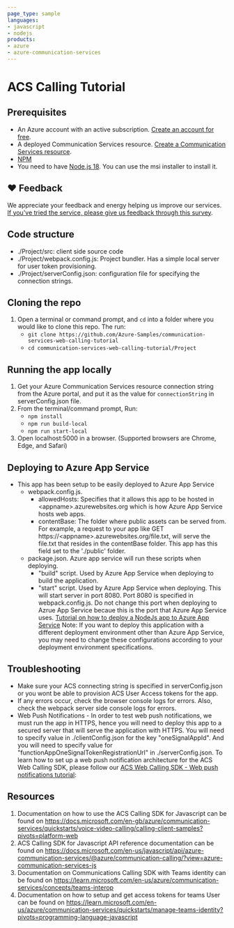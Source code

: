 ```yaml
---
page_type: sample
languages:
- javascript
- nodejs
products:
- azure
- azure-communication-services
---
```


# ACS Calling Tutorial

## Prerequisites
- An Azure account with an active subscription. [Create an account for free](https://azure.microsoft.com/free/?WT.mc_id=A261C142F). 
- A deployed Communication Services resource. [Create a Communication Services resource](https://learn.microsoft.com/en-us/azure/communication-services/quickstarts/create-communication-resource?tabs=windows&pivots=platform-azp).
- [NPM](https://www.npmjs.com/get-npm)
- You need to have [Node.js 18](https://nodejs.org/dist/v18.18.0/). You can use the msi installer to install it.

## ❤️ Feedback

We appreciate your feedback and energy helping us improve our services. [If you've tried the service, please give us feedback through this survey](https://microsoft.qualtrics.com/jfe/form/SV_9WTOR2ItSo0oFee). 

## Code structure
* ./Project/src: client side source code
* ./Project/webpack.config.js: Project bundler. Has a simple local server for user token provisioning.
* ./Project/serverConfig.json: configuration file for specifying the connection strings.

## Cloning the repo
1. Open a terminal or command prompt, and `cd` into a folder where you would like to clone this repo. The run:
   - `git clone https://github.com/Azure-Samples/communication-services-web-calling-tutorial`
   - `cd communication-services-web-calling-tutorial/Project`
## Running the app locally
1. Get your Azure Communication Services resource connection string from the Azure portal, and put it as the value for `connectionString` in serverConfig.json file.
2. From the terminal/command prompt, Run:
   - `npm install`
   - `npm run build-local`
   - `npm run start-local`
3. Open localhost:5000 in a browser. (Supported browsers are Chrome, Edge, and Safari)

## Deploying to Azure App Service
- This app has been setup to be easily deployed to Azure App Service
   - webpack.config.js.
      - allowedHosts: Specifies that it allows this app to be hosted in \<appname\>.azurewebsites.org which is how Azure App Service hosts web apps.
      - contentBase: The folder where public assets can be served from. For example, a request to your app like GET https://\<appname\>.azurewebsites.org/file.txt, will serve the file.txt that resides in the contentBase folder. This app has this field set to the './public' folder.
   - package.json. Azure app service will run these scripts when deploying.
      - "build" script. Used by Azure App Service when deploying to build the application.
      - "start" script. Used by Azure App Service when deploying. This will start server in port 8080. Port 8080 is specified in webpack.config.js. Do not change this port when deploying to Azrue App Service becaue this is the port that Azure App Service uses. 
[Tutorial on how to deploy a NodeJs app to Azure App Service](https://learn.microsoft.com/en-us/azure/app-service/quickstart-nodejs?tabs=windows&pivots=development-environment-vscode)
Note: If you want to deploy this application with a different deployment environment other than Azure App Service, you may need to change these configurations according to your deployment environment specifications.

## Troubleshooting
   - Make sure your ACS connecting string is specified in serverConfig.json or you wont be able to provision ACS User Access tokens for the app.
   - If any errors occur, check the browser console logs for errors. Also, check the webpack server side console logs for errors.
   - Web Push Notifications - In order to test web push notifications, we must run the app in HTTPS, hence you will need to deploy this app to a secured server that will serve the application with HTTPS. You will need to specify value in ./clientConfig.json for the key "oneSignalAppId". And you will need to specify value for "functionAppOneSignalTokenRegistrationUrl" in ./serverConfig.json. To learn how to set up a web push notification architecture for the ACS Web Calling SDK, please follow our [ACS Web Calling SDK - Web push notifications tutorial](https://github.com/Azure-Samples/communication-services-javascript-quickstarts/tree/main/calling-web-push-notifications):

## Resources
1. Documentation on how to use the ACS Calling SDK for Javascript can be found on https://docs.microsoft.com/en-gb/azure/communication-services/quickstarts/voice-video-calling/calling-client-samples?pivots=platform-web
2. ACS Calling SDK for Javascript API reference documentation can be found on https://docs.microsoft.com/en-us/javascript/api/azure-communication-services/@azure/communication-calling/?view=azure-communication-services-js
3. Documentation on Communications Calling SDK with Teams identity can be found on https://learn.microsoft.com/en-us/azure/communication-services/concepts/teams-interop
4. Documentation on how to setup and get access tokens for teams User can be found on https://learn.microsoft.com/en-us/azure/communication-services/quickstarts/manage-teams-identity?pivots=programming-language-javascript
